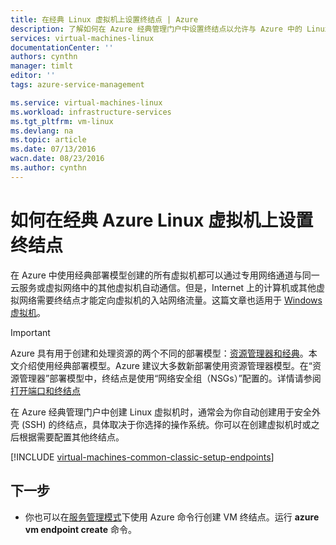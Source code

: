 ```yaml
---
title: 在经典 Linux 虚拟机上设置终结点 | Azure
description: 了解如何在 Azure 经典管理门户中设置终结点以允许与 Azure 中的 Linux 虚拟机通信。
services: virtual-machines-linux
documentationCenter: ''
authors: cynthn
manager: timlt
editor: ''
tags: azure-service-management

ms.service: virtual-machines-linux
ms.workload: infrastructure-services
ms.tgt_pltfrm: vm-linux
ms.devlang: na
ms.topic: article
ms.date: 07/13/2016
wacn.date: 08/23/2016
ms.author: cynthn
---
```


# 如何在经典 Azure Linux 虚拟机上设置终结点

在 Azure 中使用经典部署模型创建的所有虚拟机都可以通过专用网络通道与同一云服务或虚拟网络中的其他虚拟机自动通信。但是，Internet 上的计算机或其他虚拟网络需要终结点才能定向虚拟机的入站网络流量。这篇文章也适用于 [Windows 虚拟机](virtual-machines-windows-classic-setup-endpoints.md)。

> [!IMPORTANT]
>Azure 具有用于创建和处理资源的两个不同的部署模型：[资源管理器和经典](../azure-resource-manager/resource-manager-deployment-model.md)。本文介绍使用经典部署模型。Azure 建议大多数新部署使用资源管理器模型。在“资源管理器”部署模型中，终结点是使用“网络安全组（NSGs）”配置的。详情请参阅[打开端口和终结点](virtual-machines-linux-nsg-quickstart.md)

在 Azure 经典管理门户中创建 Linux 虚拟机时，通常会为你自动创建用于安全外壳 (SSH) 的终结点，具体取决于你选择的操作系统。你可以在创建虚拟机时或之后根据需要配置其他终结点。

[!INCLUDE [virtual-machines-common-classic-setup-endpoints](../../includes/virtual-machines-common-classic-setup-endpoints.md)]

## 下一步

* 你也可以在[服务管理模式](../virtual-machines-command-line-tools.md)下使用 Azure 命令行创建 VM 终结点。运行 **azure vm endpoint create** 命令。

<!---HONumber=Mooncake_0215_2016-->